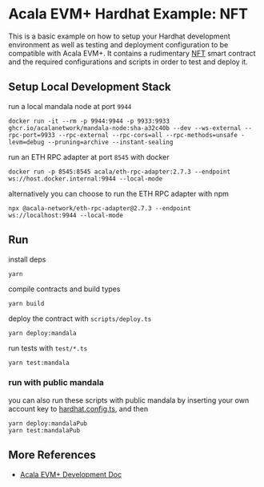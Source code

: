 # Acala EVM+ Hardhat Example: NFT
This is a basic example on how to setup your Hardhat development environment as well as testing and
deployment configuration to be compatible with Acala EVM+. It contains a rudimentary
[NFT](./contracts/NFT.sol) smart contract and the required configurations and scripts
in order to test and deploy it.

## Setup Local Development Stack
run a local mandala node at port `9944`
```
docker run -it --rm -p 9944:9944 -p 9933:9933 ghcr.io/acalanetwork/mandala-node:sha-a32c40b --dev --ws-external --rpc-port=9933 --rpc-external --rpc-cors=all --rpc-methods=unsafe -levm=debug --pruning=archive --instant-sealing
```

run an ETH RPC adapter at port `8545` with docker
```
docker run -p 8545:8545 acala/eth-rpc-adapter:2.7.3 --endpoint ws://host.docker.internal:9944 --local-mode
```

alternatively you can choose to run the ETH RPC adapter with npm
```
npx @acala-network/eth-rpc-adapter@2.7.3 --endpoint ws://localhost:9944 --local-mode
```


## Run
install deps
```
yarn
```

compile contracts and build types
```
yarn build
```

deploy the contract with `scripts/deploy.ts`
```
yarn deploy:mandala
```

run tests with `test/*.ts`
```
yarn test:mandala
```

### run with public mandala
you can also run these scripts with public mandala by inserting your own account key to [hardhat.config.ts](./hardhat.config.ts), and then
```
yarn deploy:mandalaPub
yarn test:mandalaPub
```

## More References
- [Acala EVM+ Development Doc](https://evmdocs.acala.network/)